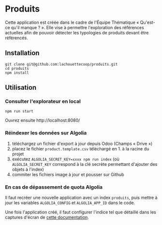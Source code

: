 # Produits

Cette application est créée dans le cadre de l'Équipe Thématique « Qu'est-ce qu'il manque ? ».
Elle vise à permettre l'exploration des références actuelles afin de pouvoir détecter les typologies de produits devant être référencés.

## Installation

```
git clone git@github.com:lachouettecoop/produits.git
cd produits
npm install
```

## Utilisation

### Consulter l'explorateur en local

```
npm run start
```

Ouvrez ensuite http://localhost:8080/

### Réindexer les données sur Algolia

1. téléchargez un fichier d'export à jour depuis Odoo (Champs « Drive »)
2. placez le fichier `product.template.csv` téléchargé en 1. à la racine du projet
3. exécutez `ALGOLIA_SECRET_KEY=xxxx npm run index` (où `ALGOLIA_SECRET_KEY` correspond à la clé secrète permettant d'ajouter des objets à l'index)
4. commiter les fichiers image à jour et pousser sur Github

### En cas de dépassement de quota Algolia

Il faut recréer une nouvelle application avec un index `produits`, puis mettre à jour les variables `ALGOLIA_CONFIG` et `ALGOLIA_APP_ID` dans le code.

Une fois l'application créé, il faut configurer l'indice tel que détaillé dans les captures d'écran de [cette documentation](./docs).
